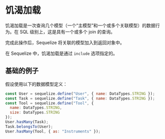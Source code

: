 # 饥渴加载

饥渴加载是一次查询几个模型（一个“主模型”和一个或多个关联模型）的数据行为。在 SQL 级别上，这是具有一个或多个 join 的查询。

完成此操作后，Sequelize 将关联的模型加入到返回对象中。

在 Sequelize 中，饥渴加载是通过 `include` 选项指定的。



## 基础的例子

假设使用以下的数据模型定义：

```javascript
const User = sequelize.define("User", { name: DataTypes.STRING });
const Task = sequelize.define("Task", { name: DataTypes.STRING });
const Tool = sequelize.define("Tool", {
  name: DataTypes.STRING,
  size: DataTypes.STRING
});
User.hasMany(Task);
Task.belongsTo(User);
User.hasMany(Tool, { as: "Instruments" });
```

